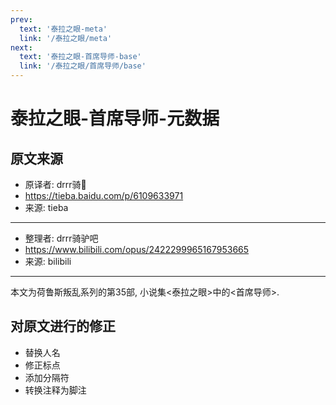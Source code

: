 ```yaml
---
prev:
  text: '泰拉之眼-meta'
  link: '/泰拉之眼/meta'
next:
  text: '泰拉之眼-首席导师-base'
  link: '/泰拉之眼/首席导师/base'
---
```


# 泰拉之眼-首席导师-元数据

## 原文来源

+ 原译者: drrr骑🐎
+ <https://tieba.baidu.com/p/6109633971>
+ 来源: tieba

--------

+ 整理者: drrr骑驴吧
+ <https://www.bilibili.com/opus/2422299965167953665>
+ 来源: bilibili

--------

本文为荷鲁斯叛乱系列的第35部, 小说集<泰拉之眼>中的<首席导师>.

## 对原文进行的修正

+ 替换人名
+ 修正标点
+ 添加分隔符
+ 转换注释为脚注
